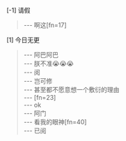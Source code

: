 
[-1] 请假
>--- 啊这[fn=17]<br>

[1] 今日无更
>--- 阿巴阿巴<br>
>--- 朕不准😭😭😭<br>
>--- 阅<br>
>--- 岂可修<br>
>--- 甚至都不愿意想一个敷衍的理由<br>
>--- [fn=23]<br>
>--- ok<br>
>--- 阿门<br>
>--- 看我的眼神[fn=40]<br>
>--- 已阅<br>
